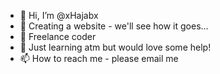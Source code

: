 - 👋 Hi, I’m @xHajabx
- 👀 Creating a website - we'll see how it goes...
- 🌱 Freelance coder
- 💞️ Just learning atm but would love some help! 
- 📫 How to reach me - please email me 

<!---
xHajabx/xHajabx is a ✨ special ✨ repository because its `README.md` (this file) appears on your GitHub profile.
You can click the Preview link to take a look at your changes.
--->
